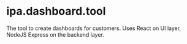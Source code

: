 # ipa.dashboard.tool

The tool to create dashboards for customers.
Uses React on UI layer, NodeJS Express on the backend layer.